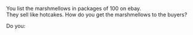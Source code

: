 You list the marshmellows in packages of 100 on ebay.  
They sell like hotcakes.  How do you get the marshmellows to the buyers?

Do you: